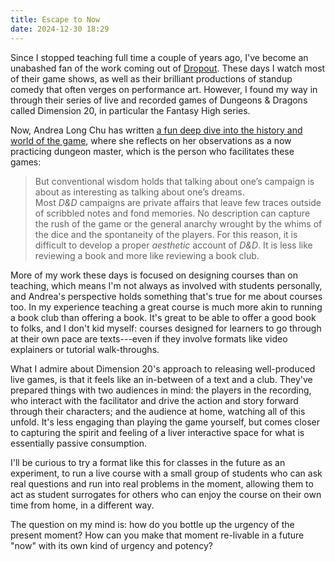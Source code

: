 ```yaml
---
title: Escape to Now
date: 2024-12-30 18:29
---
```


Since I stopped teaching full time a couple of years ago, I've become an unabashed fan of the work coming out of [Dropout](https://www.dropout.tv). These days I watch most of their game shows, as well as their brilliant productions of standup comedy that often verges on performance art. However, I found my way in through their series of live and recorded games of Dungeons & Dragons called Dimension 20, in particular the Fantasy High series.

Now, Andrea Long Chu has written [a fun deep dive into the history and world of the game](https://www.vulture.com/article/is-dungeons-and-dragons-fun-game-popularity-misunderstood.html), where she reflects on her observations as a now practicing dungeon master, which is the person who facilitates these games:

> But conventional wisdom holds that talking about one’s campaign is about as interesting as talking about one’s dreams. Most *D&D* campaigns are private affairs that leave few traces outside of scribbled notes and fond memories. No description can capture the rush of the game or the general anarchy wrought by the whims of the dice and the spontaneity of the players. For this reason, it is difficult to develop a proper *aesthetic* account of *D&D*. It is less like reviewing a book and more like reviewing a book club.

More of my work these days is focused on designing courses than on teaching, which means I'm not always as involved with students personally, and Andrea's perspective holds something that's true for me about courses too. In my experience teaching a great course is much more akin to running a book club than offering a book. It's great to be able to offer a good book to folks, and I don't kid myself: courses designed for learners to go through at their own pace are texts---even if they involve formats like video explainers or tutorial walk-throughs.

What I admire about Dimension 20's approach to releasing well-produced live games, is that it feels like an in-between of a text and a club. They've prepared things with two audiences in mind: the players in the recording, who interact with the facilitator and drive the action and story forward through their characters; and the audience at home, watching all of this unfold. It's less engaging than playing the game yourself, but comes closer to capturing the spirit and feeling of a liver interactive space for what is essentially passive consumption.

I'll be curious to try a format like this for classes in the future as an experiment, to run a live course with a small group of students who can ask real questions and run into real problems in the moment, allowing them to act as student surrogates for others who can enjoy the course on their own time from home, in a different way.

The question on my mind is: how do you bottle up the urgency of the present moment? How can you make that moment re-livable in a future "now" with its own kind of urgency and potency?

